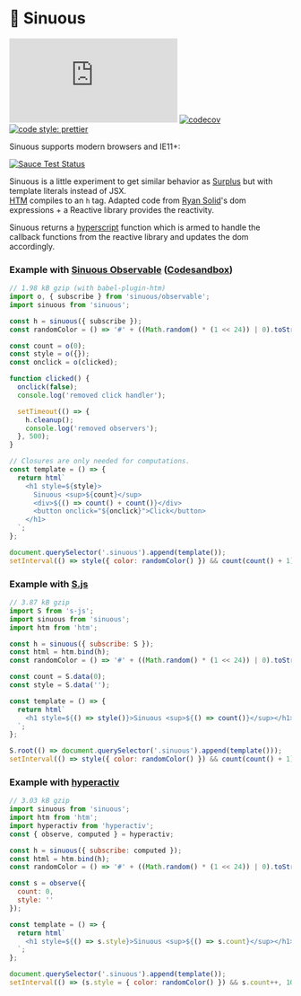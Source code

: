 # 🐍 Sinuous

![Badge size](http://img.badgesize.io/https://unpkg.com/sinuous@latest/dist/sinuous.js?compression=gzip&label=gzip&style=flat-square)
[![codecov](https://img.shields.io/codecov/c/github/luwes/sinuous.svg?style=flat-square)](https://codecov.io/gh/luwes/sinuous)
[![code style: prettier](https://img.shields.io/badge/code_style-prettier-ff69b4.svg?style=flat-square)](https://github.com/prettier/prettier)

Sinuous supports modern browsers and IE11+:

[![Sauce Test Status](https://saucelabs.com/browser-matrix/sinuous.svg)](https://saucelabs.com/u/sinuous)

Sinuous is a little experiment to get similar behavior as [Surplus](https://github.com/adamhaile/surplus) but with template literals instead of JSX.  
[HTM](https://github.com/developit/htm) compiles to an `h` tag. Adapted code from [Ryan Solid](https://github.com/ryansolid/babel-plugin-jsx-dom-expressions)'s dom expressions + a Reactive library provides the reactivity.

Sinuous returns a [hyperscript](https://github.com/hyperhype/hyperscript) function which is armed to handle the callback functions from the reactive library and updates the dom accordingly.

### Example with [Sinuous Observable](./packages/sinuous/observable) ([Codesandbox](https://codesandbox.io/s/j4vm9yow89))

```js
// 1.98 kB gzip (with babel-plugin-htm)
import o, { subscribe } from 'sinuous/observable';
import sinuous from 'sinuous';

const h = sinuous({ subscribe });
const randomColor = () => '#' + ((Math.random() * (1 << 24)) | 0).toString(16);

const count = o(0);
const style = o({});
const onclick = o(clicked);

function clicked() {
  onclick(false);
  console.log('removed click handler');

  setTimeout(() => {
    h.cleanup();
    console.log('removed observers');
  }, 500);
}

// Closures are only needed for computations.
const template = () => {
  return html`
    <h1 style=${style}>
      Sinuous <sup>${count}</sup>
      <div>${() => count() + count()}</div>
      <button onclick="${onclick}">Click</button>
    </h1>
  `;
};

document.querySelector('.sinuous').append(template());
setInterval(() => style({ color: randomColor() }) && count(count() + 1), 1000);
```

### Example with [S.js](https://github.com/adamhaile/S)

```js
// 3.87 kB gzip
import S from 's-js';
import sinuous from 'sinuous';
import htm from 'htm';

const h = sinuous({ subscribe: S });
const html = htm.bind(h);
const randomColor = () => '#' + ((Math.random() * (1 << 24)) | 0).toString(16);

const count = S.data(0);
const style = S.data('');

const template = () => {
  return html`
    <h1 style=${() => style()}>Sinuous <sup>${() => count()}</sup></h1>
  `;
};

S.root(() => document.querySelector('.sinuous').append(template()));
setInterval(() => style({ color: randomColor() }) && count(count() + 1), 1000);
```

### Example with [hyperactiv](https://github.com/elbywan/hyperactiv)

```js
// 3.03 kB gzip
import sinuous from 'sinuous';
import htm from 'htm';
import hyperactiv from 'hyperactiv';
const { observe, computed } = hyperactiv;

const h = sinuous({ subscribe: computed });
const html = htm.bind(h);
const randomColor = () => '#' + ((Math.random() * (1 << 24)) | 0).toString(16);

const s = observe({
  count: 0,
  style: ''
});

const template = () => {
  return html`
    <h1 style=${() => s.style}>Sinuous <sup>${() => s.count}</sup></h1>
  `;
};

document.querySelector('.sinuous').append(template());
setInterval(() => (s.style = { color: randomColor() }) && s.count++, 1000);
```
